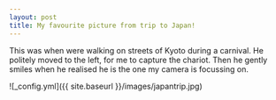 ```yaml
---
layout: post
title: My favourite picture from trip to Japan!
---
```


This was when were walking on streets of Kyoto during a carnival.
He politely moved to the left, for me to capture the chariot. Then he gently smiles when he realised he is the one my camera is focussing on.

![_config.yml]({{ site.baseurl }}/images/japantrip.jpg)
